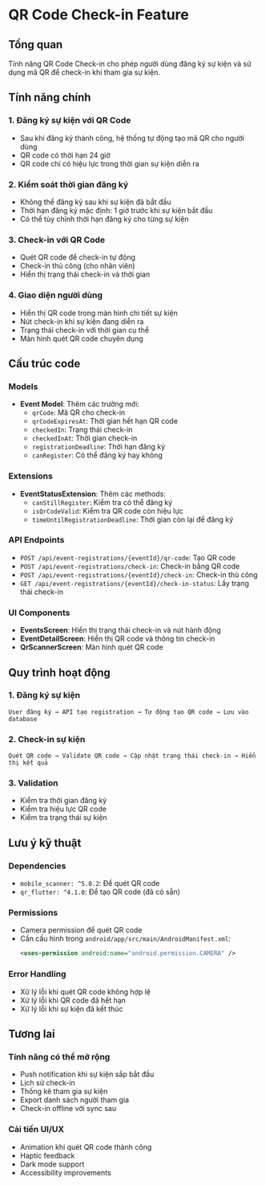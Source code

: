 # QR Code Check-in Feature

## Tổng quan

Tính năng QR Code Check-in cho phép người dùng đăng ký sự kiện và sử dụng mã QR để check-in khi tham gia sự kiện.

## Tính năng chính

### 1. **Đăng ký sự kiện với QR Code**
- Sau khi đăng ký thành công, hệ thống tự động tạo mã QR cho người dùng
- QR code có thời hạn 24 giờ
- QR code chỉ có hiệu lực trong thời gian sự kiện diễn ra

### 2. **Kiểm soát thời gian đăng ký**
- Không thể đăng ký sau khi sự kiện đã bắt đầu
- Thời hạn đăng ký mặc định: 1 giờ trước khi sự kiện bắt đầu
- Có thể tùy chỉnh thời hạn đăng ký cho từng sự kiện

### 3. **Check-in với QR Code**
- Quét QR code để check-in tự động
- Check-in thủ công (cho nhân viên)
- Hiển thị trạng thái check-in và thời gian

### 4. **Giao diện người dùng**
- Hiển thị QR code trong màn hình chi tiết sự kiện
- Nút check-in khi sự kiện đang diễn ra
- Trạng thái check-in với thời gian cụ thể
- Màn hình quét QR code chuyên dụng

## Cấu trúc code

### Models
- **Event Model**: Thêm các trường mới:
  - `qrCode`: Mã QR cho check-in
  - `qrCodeExpiresAt`: Thời gian hết hạn QR code
  - `checkedIn`: Trạng thái check-in
  - `checkedInAt`: Thời gian check-in
  - `registrationDeadline`: Thời hạn đăng ký
  - `canRegister`: Có thể đăng ký hay không

### Extensions
- **EventStatusExtension**: Thêm các methods:
  - `canStillRegister`: Kiểm tra có thể đăng ký
  - `isQrCodeValid`: Kiểm tra QR code còn hiệu lực
  - `timeUntilRegistrationDeadline`: Thời gian còn lại để đăng ký

### API Endpoints
- `POST /api/event-registrations/{eventId}/qr-code`: Tạo QR code
- `POST /api/event-registrations/check-in`: Check-in bằng QR code
- `POST /api/event-registrations/{eventId}/check-in`: Check-in thủ công
- `GET /api/event-registrations/{eventId}/check-in-status`: Lấy trạng thái check-in

### UI Components
- **EventsScreen**: Hiển thị trạng thái check-in và nút hành động
- **EventDetailScreen**: Hiển thị QR code và thông tin check-in
- **QrScannerScreen**: Màn hình quét QR code

## Quy trình hoạt động

### 1. Đăng ký sự kiện
```
User đăng ký → API tạo registration → Tự động tạo QR code → Lưu vào database
```

### 2. Check-in sự kiện
```
Quét QR code → Validate QR code → Cập nhật trạng thái check-in → Hiển thị kết quả
```

### 3. Validation
- Kiểm tra thời gian đăng ký
- Kiểm tra hiệu lực QR code
- Kiểm tra trạng thái sự kiện

## Lưu ý kỹ thuật

### Dependencies
- `mobile_scanner: ^5.0.2`: Để quét QR code
- `qr_flutter: ^4.1.0`: Để tạo QR code (đã có sẵn)

### Permissions
- Camera permission để quét QR code
- Cần cấu hình trong `android/app/src/main/AndroidManifest.xml`:
  ```xml
  <uses-permission android:name="android.permission.CAMERA" />
  ```

### Error Handling
- Xử lý lỗi khi quét QR code không hợp lệ
- Xử lý lỗi khi QR code đã hết hạn
- Xử lý lỗi khi sự kiện đã kết thúc

## Tương lai

### Tính năng có thể mở rộng
- Push notification khi sự kiện sắp bắt đầu
- Lịch sử check-in
- Thống kê tham gia sự kiện
- Export danh sách người tham gia
- Check-in offline với sync sau

### Cải tiến UI/UX
- Animation khi quét QR code thành công
- Haptic feedback
- Dark mode support
- Accessibility improvements
